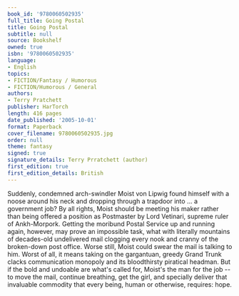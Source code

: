 ```yaml
---
book_id: '9780060502935'
full_title: Going Postal
title: Going Postal
subtitle: null
source: Bookshelf
owned: true
isbn: '9780060502935'
language:
- English
topics:
- FICTION/Fantasy / Humorous
- FICTION/Humorous / General
authors:
- Terry Pratchett
publisher: HarTorch
length: 416 pages
date_published: '2005-10-01'
format: Paperback
cover_filename: 9780060502935.jpg
order: null
theme: fantasy
signed: true
signature_details: Terry Prratchett (author)
first_edition: true
first_edition_details: British
---
```

Suddenly, condemned arch-swindler Moist von Lipwig found himself with a noose around his neck and dropping through a trapdoor into ... a government job?
By all rights, Moist should be meeting his maker rather than being offered a position as Postmaster by Lord Vetinari, supreme ruler of Ankh-Morpork. Getting the moribund Postal Service up and running again, however, may prove an impossible task, what with literally mountains of decades-old undelivered mail clogging every nook and cranny of the broken-down post office. Worse still, Moist could swear the mail is talking to him. Worst of all, it means taking on the gargantuan, greedy Grand Trunk clacks communication monopoly and its bloodthirsty piratical headman. But if the bold and undoable are what's called for, Moist's the man for the job -- to move the mail, continue breathing, get the girl, and specially deliver that invaluable commodity that every being, human or otherwise, requires: hope.
